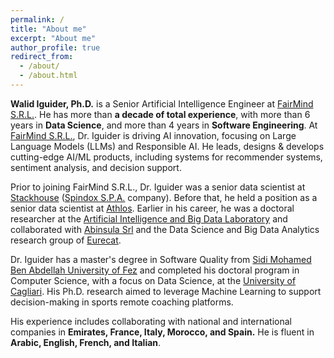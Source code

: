```yaml
---
permalink: /
title: "About me"
excerpt: "About me"
author_profile: true
redirect_from: 
  - /about/
  - /about.html
---
```


**Walid Iguider, Ph.D.** is a Senior Artificial Intelligence Engineer at [FairMind S.R.L.](https://www.fairmind.ai). He has more than **a decade of total experience**, with more than 6 years in **Data Science**, and more than 4 years in **Software Engineering**. At [FairMind S.R.L.](https://www.fairmind.ai), Dr. Iguider is driving AI innovation, focusing on Large Language Models (LLMs) and Responsible AI. He leads, designs & develops cutting-edge AI/ML products, including systems for recommender systems, sentiment analysis, and decision support.

Prior to joining FairMind S.R.L., Dr. Iguider was a senior data scientist at [Stackhouse](https://www.stackhouse.it) ([Spindox S.P.A.](https://www.spindox.it) company). Before that, he held a position as a senior data scientist at [Athlos](https://www.athlos.biz). Earlier in his career, he was a doctoral researcher at the [Artificial Intelligence and Big Data Laboratory](https://aibd.unica.it/) and collaborated with [Abinsula Srl](https://abinsula.com/) and the Data Science and Big Data Analytics research group of [Eurecat](https://eurecat.org/en/).

Dr. Iguider has a master's degree in Software Quality from [Sidi Mohamed Ben Abdellah University of Fez](http://www.usmba.ac.ma/) and completed his doctoral program in Computer Science, with a focus on Data Science, at the [University of Cagliari](https://www.unica.it/unica/en/homepage.page). His Ph.D. research aimed to leverage Machine Learning to support decision-making in sports remote coaching platforms.

His experience includes collaborating with national and international companies in **Emirates, France, Italy, Morocco, and Spain.**
He is fluent in **Arabic, English, French, and Italian**.
